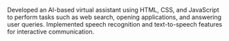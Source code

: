 Developed an AI-based virtual assistant using HTML, CSS, and JavaScript to perform tasks such as web search, opening applications, and answering user queries. Implemented speech recognition and text-to-speech features for interactive communication.
